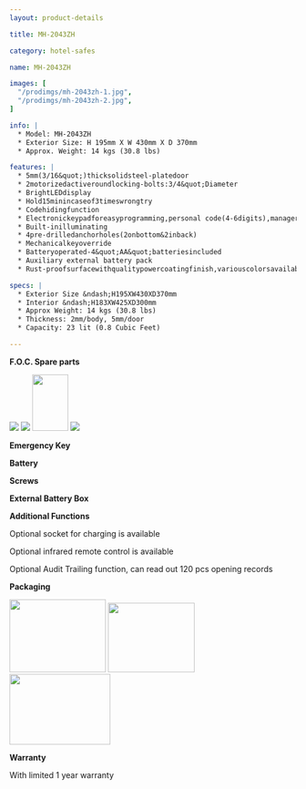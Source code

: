 ```yaml
---
layout: product-details

title: MH-2043ZH

category: hotel-safes

name: MH-2043ZH

images: [
  "/prodimgs/mh-2043zh-1.jpg",
  "/prodimgs/mh-2043zh-2.jpg",
]

info: |
  * Model: MH-2043ZH
  * Exterior Size: H 195mm X W 430mm X D 370mm
  * Approx. Weight: 14 kgs (30.8 lbs)

features: |
  * 5mm(3/16&quot;)thicksolidsteel-platedoor
  * 2motorizedactiveroundlocking-bolts:3/4&quot;Diameter
  * BrightLEDdisplay
  * Hold15minincaseof3timeswrongtry
  * Codehidingfunction
  * Electronickeypadforeasyprogramming,personal code(4-6digits),managercode(6digits)
  * Built-inilluminating
  * 4pre-drilledanchorholes(2onbottom&2inback)
  * Mechanicalkeyoverride
  * Batteryoperated-4&quot;AA&quot;batteriesincluded
  * Auxiliary external battery pack
  * Rust-proofsurfacewithqualitypowercoatingfinish,variouscolorsavailable

specs: |
  * Exterior Size &ndash;H195XW430XD370mm
  * Interior &ndash;H183XW425XD300mm
  * Approx Weight: 14 kgs (30.8 lbs)
  * Thickness: 2mm/body, 5mm/door
  * Capacity: 23 lit (0.8 Cubic Feet)

---
```


**F.O.C. Spare parts**

<img src="{IMAGE_CDN}/mh-2043zh-3.jpg" />

<img src="{IMAGE_CDN}/mh-2043zh-4.jpg" />

<img alt="" src="{IMAGE_CDN}/mh-2043zh-5.jpg" style="width: 63px; height: 99px;" />

<img src="{IMAGE_CDN}/mh-2043zh-6.jpg" />

**Emergency Key**

**Battery**

**Screws**

**External Battery Box**

**Additional Functions**

Optional socket for charging is available

Optional infrared remote control is available

Optional Audit Trailing function, can read out 120 pcs opening records

**Packaging**

<img height="155" src="{IMAGE_CDN}/mh-2043zh-7.jpg" style="width: 169px; height: 128px" width="221" />

<img height="144" src="{IMAGE_CDN}/mh-2043zh-8.jpg" style="width: 152px; height: 122px" width="183" />

<img height="124" src="{IMAGE_CDN}/mh-2043zh-9.jpg" style="width: 177px; height: 124px" width="205" />

**Warranty**

With limited 1 year warranty
